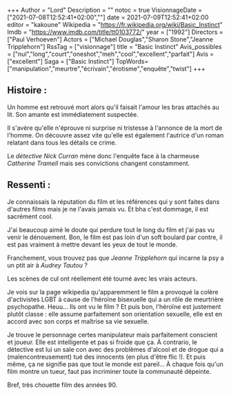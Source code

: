 +++
Author = "Lord"
Description = ""
notoc = true
VisionnageDate = ["2021-07-08T12:52:41+02:00",""]
date = 2021-07-09T12:52:41+02:00
editor = "kakoune"
Wikipedia = "https://fr.wikipedia.org/wiki/Basic_Instinct"
Imdb = "https://www.imdb.com/title/tt0103772/"
year = ["1992"]
Directors = ["Paul Verhoeven"]
Actors = ["Michael Douglas","Sharon Stone","Jeanne Tripplehorn"]
RssTag = ["visionnage"]
title = "Basic Instinct"
Avis_possibles = ["nul","long","court","oneshot","meh","cool","excellent","parfait"]
Avis = ["excellent"] 
Saga = ["Basic Instinct"]
TopWords=["manipulation","meurtre","écrivain","érotisme","enquête","twist"]
+++
## Histoire : 
Un homme est retrouvé mort alors qu'il faisait l'amour les bras attachés au lit.
Son amante est immédiatement suspectée.

Il s'avère qu'elle n'éprouve ni surprise ni tristesse à l'annonce de la mort de l'homme.
On découvre assez vite qu'elle est également l'autrice d'un roman relatant dans tous les détails ce crime.

Le *détective Nick Curran* mène donc l'enquête face à la charmeuse *Catherine Tramell* mais ses convictions changent constamment.

## Ressenti :
Je connaissais la réputation du film et les références qui y sont faites dans d'autres films mais je ne l'avais jamais vu.
Et bha c'est dommage, il est sacrément cool.

J'ai beaucoup aimé le doute qui perdure tout le long du film et j'ai pas vu venir le dénouement.
Bon, le film est pas loin d'un soft boulard par contre, il est pas vraiment à mettre devant les yeux de tout le monde.

Franchement, vous trouvez pas que *Jeanne Tripplehorn* qui incarne la psy a un ptit air à *Audrey Tautou* ?

Les scènes de cul ont réellement été tourné avec les vrais acteurs.

Je vois sur la page wikipedia qu'apparemment le film a provoqué la colère d'activistes LGBT à cause de l'héroïne bisexuelle qui a un rôle de meurtrière psychopathe.
Heuu…
Ils ont vu le film ?
Et puis bon, l'héroïne est justement plutôt classe : elle assume parfaitement son orientation sexuelle, elle est en accord avec son corps et maîtrise sa vie sexuelle.

Je trouve le personnage certes manipulateur mais parfaitement conscient et joueur.
Elle est intelligente et pas si froide que ça.
À contrario, le détective est lui un sale con avec des problèmes d'alcool et de drogue qui a (malencontreusement) tué des innocents (en plus d'être flic !).
Et puis même, ça ne signifie pas que tout le monde est pareil…
À chaque fois qu'un film montre un tueur, faut pas incriminer toute la communauté dépeinte.

Bref, très chouette film des années 90.

